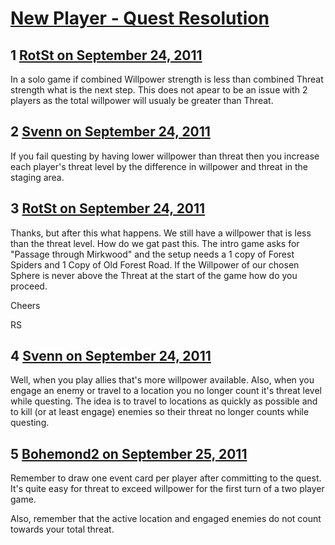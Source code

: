# [New Player - Quest Resolution](https://community.fantasyflightgames.com/topic/53667-new-player-quest-resolution/)

## 1 [RotSt on September 24, 2011](https://community.fantasyflightgames.com/topic/53667-new-player-quest-resolution/?do=findComment&comment=532623)

In a solo game if combined Willpower strength is less than combined Threat strength what is the next step. This does not apear to be an issue with 2 players as the total willpower will usualy be greater than Threat.

## 2 [Svenn on September 24, 2011](https://community.fantasyflightgames.com/topic/53667-new-player-quest-resolution/?do=findComment&comment=532628)

If you fail questing by having lower willpower than threat then you increase each player's threat level by the difference in willpower and threat in the staging area.

## 3 [RotSt on September 24, 2011](https://community.fantasyflightgames.com/topic/53667-new-player-quest-resolution/?do=findComment&comment=532633)

Thanks, but after this what happens. We still have a willpower that is less than the threat level. How do we gat past this. The intro game asks for "Passage through Mirkwood" and the setup needs a 1 copy of Forest Spiders and 1 Copy of Old Forest Road. If the Willpower of our chosen Sphere is never above the Threat at the start of the game how do you proceed.

Cheers

RS

## 4 [Svenn on September 24, 2011](https://community.fantasyflightgames.com/topic/53667-new-player-quest-resolution/?do=findComment&comment=532639)

Well, when you play allies that's more willpower available. Also, when you engage an enemy or travel to a location you no longer count it's threat level while questing. The idea is to travel to locations as quickly as possible and to kill (or at least engage) enemies so their threat no longer counts while questing.

## 5 [Bohemond2 on September 25, 2011](https://community.fantasyflightgames.com/topic/53667-new-player-quest-resolution/?do=findComment&comment=532647)

Remember to draw one event card per player after committing to the quest. It's quite easy for threat to exceed willpower for the first turn of a two player game.

Also, remember that the active location and engaged enemies do not count towards your total threat.

